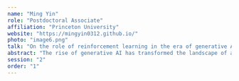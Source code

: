 ```yaml
---
name: "Ming Yin"
role: "Postdoctoral Associate"
affiliation: "Princeton University"
website: "https://mingyin0312.github.io/"
photo: "image6.png"
talk: "On the role of reinforcement learning in the era of generative AI"
abstract: "The rise of generative AI has transformed the landscape of artificial intelligence, enabling unprecedented capabilities in creative problem-solving, content generation, and novel scientific discovery. However, as these models continue to scale, challenges related to alignment, safety, and decision-making in dynamic, real-world environments become increasingly prominent. Reinforcement learning (RL) offers a powerful framework to address these challenges by enabling agents to learn from feedback, optimize long-term outcomes, and adapt to complex scenarios. This talk explores the intersection of reinforcement learning and generative AI, highlighting how RL can enhance generative models in areas such as fine-tuning for user preferences, faster inference, and safe deployment. We also discuss the evaluation front for the current generative AI."
session: "2"
order: "1"
---
```

